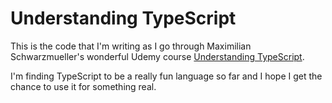 # Understanding TypeScript

This is the code that I'm writing as I go through Maximilian Schwarzmueller's
wonderful Udemy course
[Understanding TypeScript](https://www.udemy.com/course/understanding-typescript/). 

I'm finding TypeScript to be a really fun language so far and I hope I get the
chance to use it for something real.


